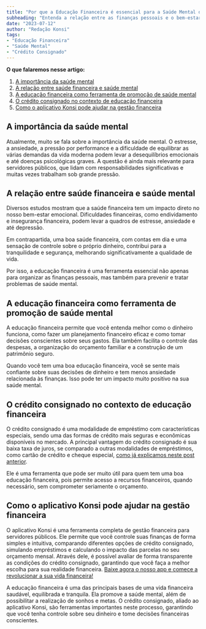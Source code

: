 ```yaml
---
title: "Por que a Educação Financeira é essencial para a Saúde Mental do Servidor Público"
subheading: "Entenda a relação entre as finanças pessoais e o bem-estar emocional e como o crédito consignado pode auxiliar nesse processo"
date: "2023-07-12"
author: "Redação Konsi"
tags:
- "Educação Financeira"
- "Saúde Mental"
- "Crédito Consignado"
---
```


**O que falaremos nesse artigo:**

1. [A importância da saúde mental](#importancia_saude_mental)
2. [A relação entre saúde financeira e saúde mental](#relacao_saude_financeira_mental)
3. [A educação financeira como ferramenta de promoção de saúde mental](#educacao_financeira)
4. [O crédito consignado no contexto de educação financeira](#credito_consignado)
5. [Como o aplicativo Konsi pode ajudar na gestão financeira](#aplicativo_konsi)

## A importância da saúde mental <a id="importancia_saude_mental"></a>

Atualmente, muito se fala sobre a importância da saúde mental. O estresse, a ansiedade, a pressão por performance e a dificuldade de equilibrar as várias demandas da vida moderna podem levar a desequilíbrios emocionais e até doenças psicológicas graves. A questão é ainda mais relevante para servidores públicos, que lidam com responsabilidades significativas e muitas vezes trabalham sob grande pressão. 

## A relação entre saúde financeira e saúde mental <a id="relacao_saude_financeira_mental"></a>

Diversos estudos mostram que a saúde financeira tem um impacto direto no nosso bem-estar emocional. Dificuldades financeiras, como endividamento e insegurança financeira, podem levar a quadros de estresse, ansiedade e até depressão. 

Em contrapartida, uma boa saúde financeira, com contas em dia e uma sensação de controle sobre o próprio dinheiro, contribui para a tranquilidade e segurança, melhorando significativamente a qualidade de vida. 

Por isso, a educação financeira é uma ferramenta essencial não apenas para organizar as finanças pessoais, mas também para prevenir e tratar problemas de saúde mental.

## A educação financeira como ferramenta de promoção de saúde mental <a id="educacao_financeira"></a>

A educação financeira permite que você entenda melhor como o dinheiro funciona, como fazer um planejamento financeiro eficaz e como tomar decisões conscientes sobre seus gastos. Ela também facilita o controle das despesas, a organização do orçamento familiar e a construção de um patrimônio seguro. 

Quando você tem uma boa educação financeira, você se sente mais confiante sobre suas decisões de dinheiro e tem menos ansiedade relacionada às finanças. Isso pode ter um impacto muito positivo na sua saúde mental.

## O crédito consignado no contexto de educação financeira <a id="credito_consignado"></a>

O crédito consignado é uma modalidade de empréstimo com características especiais, sendo uma das formas de crédito mais seguras e econômicas disponíveis no mercado. A principal vantagem do crédito consignado é sua baixa taxa de juros, se comparado a outras modalidades de empréstimos, como cartão de crédito e cheque especial, [como já explicamos neste post anterior](https://konsi.com.br/postagens/5-motivos-para-escolher-o-credito-consignado-como-servidor-publico).

Ele é uma ferramenta que pode ser muito útil para quem tem uma boa educação financeira, pois permite acesso a recursos financeiros, quando necessário, sem comprometer seriamente o orçamento.

## Como o aplicativo Konsi pode ajudar na gestão financeira <a id="aplicativo_konsi"></a>

O aplicativo Konsi é uma ferramenta completa de gestão financeira para servidores públicos. Ele permite que você controle suas finanças de forma simples e intuitiva, comparando diferentes opções de crédito consignado, simulando empréstimos e calculando o impacto das parcelas no seu orçamento mensal. Através dele, é possível avaliar de forma transparente as condições do crédito consignado, garantindo que você faça a melhor escolha para sua realidade financeira. [Baixe agora o nosso app e comece a revolucionar a sua vida financeira!](https://konsi.com.br/download)

A educação financeira é uma das principais bases de uma vida financeira saudável, equilibrada e tranquila. Ela promove a saúde mental, além de possibilitar a realização de sonhos e metas. O crédito consignado, aliado ao aplicativo Konsi, são ferramentas importantes neste processo, garantindo que você tenha controle sobre seu dinheiro e tome decisões financeiras conscientes.
